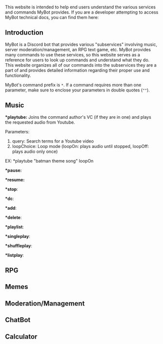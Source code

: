 This website is intended to help end users understand the various services and commands MyBot provides. If you are a developer attempting to access MyBot technical docs, you can find them here:

## Introduction
MyBot is a Discord bot that provides various "subservices" involving music, server moderation/management, an RPG text game, etc. MyBot provides many commands to use these services, so this website serves as a reference for users to look up commands and understand what they do. This website organizes all of our commands into the subservices they are a part of and provides detailed information regarding their proper use and functionality.

MyBot's command prefix is `*`. If a command requires more than one parameter, make sure to enclose your parameters in double quotes (`""`). 

## Music
__*playtube:__ Joins the command author's VC (if they are in one) and plays the requested audio from Youtube. 

Parameters:
1. query: Search terms for a Youtube video
2. loopChoice: Loop mode (loopOn: plays audio until stopped, loopOff: plays audio only once)

EX: *playtube "batman theme song" loopOn

__*pause:__

__*resume:__

__*stop__:

__*dc__:

__*add__:

__*delete__:

__*playlist__:

__*singleplay__:

__*shuffleplay__:

__*listplay__:

## RPG

## Memes

## Moderation/Management

## ChatBot

## Calculator
